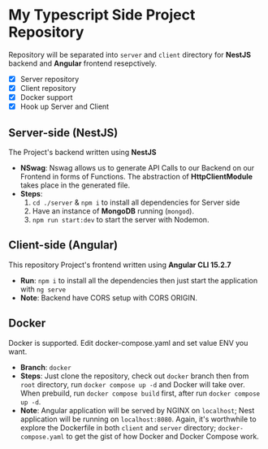 # My Typescript Side Project Repository

Repository will be separated into `server` and `client` directory for **NestJS** backend and **Angular** frontend resepctively. 

- [x] Server repository
- [x] Client repository
- [x] Docker support
- [x] Hook up Server and Client

## Server-side (NestJS)

The Project's backend written using **NestJS**

- **NSwag**: Nswag allows us to generate API Calls to our Backend on our Frontend in forms of Functions. The abstraction of **HttpClientModule** takes place in the generated file.
- **Steps**:
    1. `cd ./server` & `npm i` to install all dependencies for Server side
    2. Have an instance of **MongoDB** running (`mongod`). 
    3. `npm run start:dev` to start the server with Nodemon. 

## Client-side (Angular)

This repository Project's frontend written using **Angular CLI 15.2.7**

- **Run**: `npm i` to install all the dependencies then just start the application with `ng serve`
- **Note**:  Backend have CORS setup with CORS ORIGIN. 
## Docker

Docker is supported. Edit docker-compose.yaml and set value ENV you want.

- **Branch**: `docker`
- **Steps**: Just clone the repository, check out `docker` branch then from `root` directory, run `docker compose up -d` and Docker will take over. When prebuild, run `docker compose build` first, after run `docker compose up -d`.
- **Note**: Angular application will be served by NGINX on `localhost`; Nest application will be running on `localhost:8080`. Again, it's worthwhile to explore the Dockerfile in both `client` and `server` directory; `docker-compose.yaml` to get the gist of how Docker and Docker Compose work.
